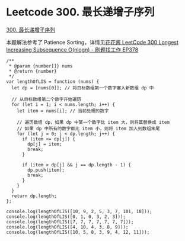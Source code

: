 # Leetcode 300. 最长递增子序列

[300. 最长递增子序列](https://leetcode-cn.com/problems/longest-increasing-subsequence/)

本题解法参考了 Patience Sorting，详情见[花花酱 LeetCode 300 Longest Increasing Subsequence O(nlogn) - 刷题找工作 EP378
](https://www.bilibili.com/video/BV1Wf4y1y7ou?from=search&seid=12972807575453516089)


```
/**
 * @param {number[]} nums
 * @return {number}
 */
var lengthOfLIS = function (nums) {
  let dp = [nums[0]]; // 将目标数组第一个数字塞入新数组 dp 中

  // 从目标数组第二个数字开始遍历
  for (let i = 1; i < nums.length; i++) {
    let item = nums[i]; // 当前处理的数字

    // 遍历数组 dp，如果 dp 中某一个数字比 item 大，则将其替换成 item
    // 如果 dp 中所有的数字都比 item 小，则将 item 加入到数组末尾
    for (let j = 0; j < dp.length; j++) {
      if (item <= dp[j]) {
        dp[j] = item;
        break;
      }

      if (item > dp[j] && j == dp.length - 1) {
        dp.push(item);
        break;
      }
    }
  }
  return dp.length;
};

console.log(lengthOfLIS([10, 9, 2, 5, 3, 7, 101, 18]));
console.log(lengthOfLIS([0, 1, 0, 3, 2, 3]));
console.log(lengthOfLIS([7, 7, 7, 7, 7, 7, 7]));
console.log(lengthOfLIS([4, 10, 4, 3, 8, 9]));
console.log(lengthOfLIS([10, 5, 8, 3, 9, 4, 12, 11]));
```
